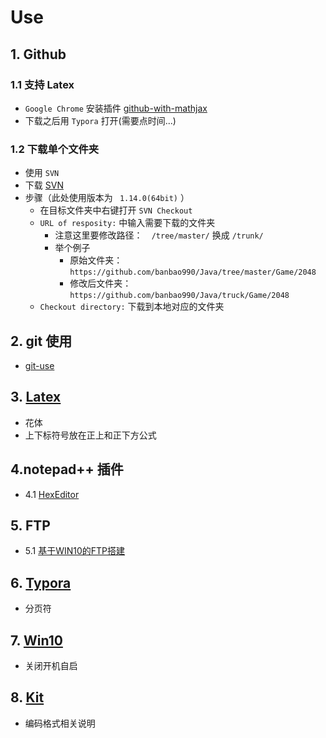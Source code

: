 # Use
## 1. Github
### 1.1 支持 Latex

+ `Google Chrome` 安装插件 [github-with-mathjax](https://chrome.google.com/webstore/detail/github-with-mathjax/ioemnmodlmafdkllaclgeombjnmnbima)
+ 下载之后用 `Typora` 打开(需要点时间...)



### 1.2 下载单个文件夹

+ 使用 `SVN`
+ 下载 [SVN](https://tortoisesvn.net/downloads.zh.html)
+ 步骤（此处使用版本为 ` 1.14.0(64bit)` ）
    + 在目标文件夹中右键打开 `SVN Checkout`
    + `URL of resposity:` 中输入需要下载的文件夹
        + 注意这里要修改路径：`  /tree/master/` 换成 `/trunk/ `
        + 举个例子
            + 原始文件夹：`https://github.com/banbao990/Java/tree/master/Game/2048`
            + 修改后文件夹：`https://github.com/banbao990/Java/truck/Game/2048`
    + `Checkout directory:` 下载到本地对应的文件夹



## 2. git 使用

+ [git-use](./git/git-use.md)



## 3. [Latex](./Latex/README.md)

+ 花体
+ 上下标符号放在正上和正下方公式



## 4.notepad++ 插件

+ 4.1 [HexEditor](https://github.com/chcg/NPP_HexEdit/releases)



## 5. FTP

+ 5.1 [基于WIN10的FTP搭建](./FTP/FTP-construct.md)



## 6. [Typora](Typora/README.md)

+ 分页符



## 7. [Win10](Win10/README.md)

+ 关闭开机自启



## 8. [Kit](Kit/README.md)

+ 编码格式相关说明